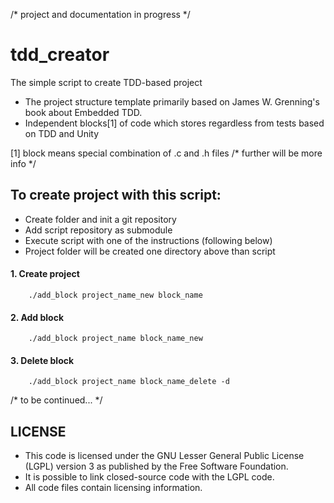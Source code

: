 /* project and documentation in progress */

# tdd_creator
The simple script to create TDD-based project

* The project structure template primarily based on James W. Grenning's book about Embedded TDD.
* Independent blocks[1] of code which stores regardless from tests based on TDD and Unity

[1] block means special combination of .c and .h files /* further will be more info */

## To create project with this script:

* Create folder and init a git repository
* Add script repository as submodule
* Execute script with one of the instructions (following below)
* Project folder will be created one directory above than script

#### 1. Create project
		./add_block project_name_new block_name
#### 2. Add block
		./add_block project_name block_name_new
#### 3. Delete block 
		./add_block project_name block_name_delete -d

/* to be continued... */

## LICENSE
* This code is licensed under the GNU Lesser General Public License (LGPL) version 3 as published by the Free Software Foundation.
* It is possible to link closed-source code with the LGPL code.
* All code files contain licensing information.
